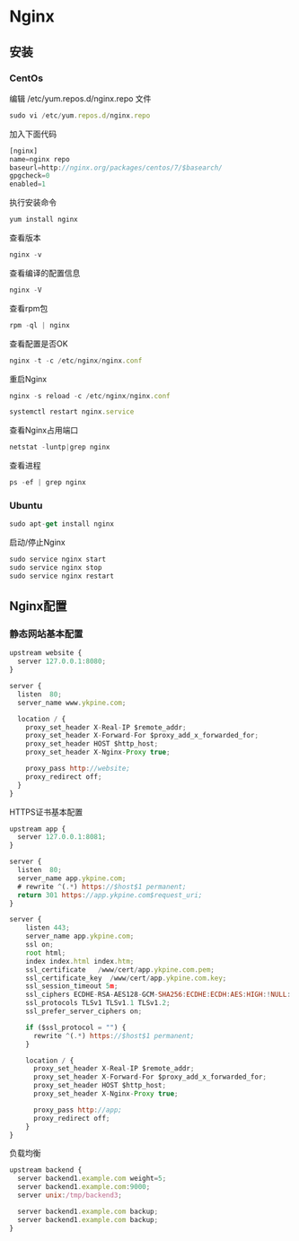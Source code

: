 # Nginx

## 安装

### CentOs

编辑 /etc/yum.repos.d/nginx.repo 文件

```js
sudo vi /etc/yum.repos.d/nginx.repo
```

加入下面代码

```js
[nginx]
name=nginx repo
baseurl=http://nginx.org/packages/centos/7/$basearch/
gpgcheck=0
enabled=1
```

执行安装命令

```js
yum install nginx
```

查看版本

```js
nginx -v
```

查看编译的配置信息

```js
nginx -V
```

查看rpm包

```js
rpm -ql | nginx
```

查看配置是否OK

```js
nginx -t -c /etc/nginx/nginx.conf
```

重启Nginx

```js
nginx -s reload -c /etc/nginx/nginx.conf

systemctl restart nginx.service
```

查看Nginx占用端口

```js
netstat -luntp|grep nginx
```

查看进程

```js
ps -ef | grep nginx
```

### Ubuntu

```js
sudo apt-get install nginx
```

启动/停止Nginx

```js
sudo service nginx start
sudo service nginx stop
sudo service nginx restart
```

## Nginx配置

### 静态网站基本配置

```js
upstream website {
  server 127.0.0.1:8080;
}

server {
  listen  80;
  server_name www.ykpine.com;

  location / {
    proxy_set_header X-Real-IP $remote_addr;
    proxy_set_header X-Forward-For $proxy_add_x_forwarded_for;
    proxy_set_header HOST $http_host;
    proxy_set_header X-Nginx-Proxy true;

    proxy_pass http://website;
    proxy_redirect off;
  }
}
```

HTTPS证书基本配置

```js
upstream app {
  server 127.0.0.1:8081;
}

server {
  listen  80;
  server_name app.ykpine.com;
  # rewrite ^(.*) https://$host$1 permanent;
  return 301 https://app.ykpine.com$request_uri;
}

server {
    listen 443;
    server_name app.ykpine.com;
    ssl on;
    root html;
    index index.html index.htm;
    ssl_certificate   /www/cert/app.ykpine.com.pem;
    ssl_certificate_key  /www/cert/app.ykpine.com.key;
    ssl_session_timeout 5m;
    ssl_ciphers ECDHE-RSA-AES128-GCM-SHA256:ECDHE:ECDH:AES:HIGH:!NULL:!aNULL:!MD5:!ADH:!RC4;
    ssl_protocols TLSv1 TLSv1.1 TLSv1.2;
    ssl_prefer_server_ciphers on;

    if ($ssl_protocol = "") {
      rewrite ^(.*) https://$host$1 permanent;
    }

    location / {
      proxy_set_header X-Real-IP $remote_addr;
      proxy_set_header X-Forward-For $proxy_add_x_forwarded_for;
      proxy_set_header HOST $http_host;
      proxy_set_header X-Nginx-Proxy true;

      proxy_pass http://app;
      proxy_redirect off;
    }
}
```

负载均衡

```js
upstream backend {
  server backend1.example.com weight=5;
  server backend1.example.com:9000;
  server unix:/tmp/backend3;

  server backend1.example.com backup;
  server backend1.example.com backup;
}
```